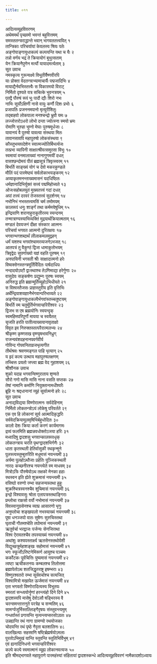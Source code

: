 ```yaml
---
title: ०११

---
```

आदित्यव्यूहविवरणम्  
अथेममर्थं पृच्छामो भवन्तं बहुवित्तमम्  
समस्ततन्त्रराद्धान्ते भवान् भागवततत्त्ववित् १  
तान्त्रिकाः परिचर्यायां केवलस्य श्रियः पतेः  
अङ्गोपाङ्गायुधाकल्पं कल्पयन्ति यथा च यैः २  
तन्नो वर्णय भद्रं ते क्रियायोगं बुभुत्सताम्  
येन क्रियानैपुणेन मर्त्यो यायादमर्त्यताम् ३  
सूत उवाच  
नमस्कृत्य गुरून्वक्ष्ये विभूतीर्वैष्णवीरपि  
याः प्रोक्ता वेदतन्त्राभ्यामाचार्यैः पद्मजादिभिः ४  
मायाद्यैर्नवभिस्तत्त्वैः स विकारमयो विराट्  
निर्मितो दृश्यते यत्र सचित्के भुवनत्रयम् ५  
एतद्वै पौरुषं रूपं भूः पादौ द्यौः शिरो नभः  
नाभिः सूर्योऽक्षिणी नासे वायुः कर्णौ दिशः प्रभोः ६  
प्रजापतिः प्रजननमपानो मृत्युरीशितुः  
तद्बाहवो लोकपाला मनश्चन्द्रो भ्रुवौ यमः ७  
लज्जोत्तरोऽधरो लोभो दन्ता ज्योत्स्ना स्मयो भ्रमः  
रोमाणि भूरुहा भूम्नो मेघाः पुरुषमूर्धजाः ८  
यावानयं वै पुरुषो यावत्या संस्थया मितः  
तावानसावपि महापुरुषो लोकसंस्थया ९  
कौस्तुभव्यपदेशेन स्वात्मज्योतिर्बिभर्त्यजः  
तत्प्रभा व्यापिनी साक्षात्श्रीवत्समुरसा विभुः १०  
स्वमायां वनमालाख्यां नानागुणमयीं दधत्  
वासश्छन्दोमयं पीतं ब्रह्मसूत्रं त्रिवृत्स्वरम् ११  
बिभर्ति साङ्ख्यं योगं च देवो मकरकुण्डले  
मौलिं पदं पारमेष्ठ्यं सर्वलोकाभयङ्करम् १२  
अव्याकृतमनन्ताख्यमासनं यदधिष्ठितः  
धर्मज्ञानादिभिर्युक्तं सत्त्वं पद्ममिहोच्यते १३  
ओजःसहोबलयुतं मुख्यतत्त्वं गदां दधत्  
अपां तत्त्वं दरवरं तेजस्तत्त्वं सुदर्शनम् १४  
नभोनिभं नभस्तत्त्वमसिं चर्म तमोमयम्  
कालरूपं धनुः शार्ङ्गं तथा कर्ममयेषुधिम् १५  
इन्द्रियाणि शरानाहुराकूतीरस्य स्यन्दनम्  
तन्मात्राण्यस्याभिव्यक्तिं मुद्रयार्थक्रियात्मताम् १६  
मण्डलं देवयजनं दीक्षा संस्कार आत्मनः  
परिचर्या भगवत आत्मनो दुरितक्षयः १७  
भगवान्भगशब्दार्थं लीलाकमलमुद्वहन्  
धर्मं यशश्च भगवांश्चामरव्यजनेऽभजत् १८  
आतपत्रं तु वैकुण्ठं द्विजा धामाकुतोभयम्  
त्रिवृद्वेदः सुपर्णाख्यो यज्ञं वहति पूरुषम् १९  
अनपायिनी भगवती श्रीः साक्षादात्मनो हरेः  
विष्वक्सेनस्तन्त्रमूर्तिर्विदितः पार्षदाधिपः  
नन्दादयोऽष्टौ द्वाःस्थाश्च तेऽणिमाद्या हरेर्गुणाः २०  
वासुदेवः सङ्कर्षणः प्रद्युम्नः पुरुषः स्वयम्  
अनिरुद्ध इति ब्रह्मन्मूर्तिव्यूहोऽभिधीयते २१  
स विश्वस्तैजसः प्राज्ञस्तुरीय इति वृत्तिभिः  
अर्थेन्द्रियाशयज्ञानैर्भगवान्परिभाव्यते २२  
अङ्गोपाङ्गायुधाकल्पैर्भगवांस्तच्चतुष्टयम्  
बिभर्ति स्म चतुर्मूर्तिर्भगवान्हरिरीश्वरः २३  
द्विजभ स एष ब्रह्मयोनिः स्वयन्दृक्  
स्वमहिमपरिपूर्णो मायया च स्वयैतत्  
सृजति हरति पातीत्याख्ययानावृताक्षो  
विवृत इव निरुक्तस्तत्परैरात्मलभ्यः २४  
श्रीकृष्ण कृष्णसख वृष्ण्यृषभावनिध्रुग्  
राजन्यवंशदहनानपवर्गवीर्य  
गोविन्द गोपवनिताव्रजभृत्यगीत  
तीर्थश्रवः श्रवणमङ्गल पाहि भृत्यान् २५  
य इदं कल्य उत्थाय महापुरुषलक्षणम्  
तच्चित्तः प्रयतो जप्त्वा ब्रह्म वेद गुहाशयम् २६  
श्रीशौनक उवाच  
शुको यदाह भगवान्विष्णुराताय शृण्वते  
सौरो गणो मासि मासि नाना वसति सप्तकः २७  
तेषां नामानि कर्माणि नियुक्तानामधीश्वरैः  
ब्रूहि नः श्रद्दधानानां व्यूहं सूर्यात्मनो हरेः २८  
सूत उवाच  
अनाद्यविद्यया विष्णोरात्मनः सर्वदेहिनाम्  
निर्मितो लोकतन्त्रोऽयं लोकेषु परिवर्तते २९  
एक एव हि लोकानां सूर्य आत्मादिकृद्धरिः  
सर्ववेदक्रियामूलमृषिभिर्बहुधोदितः ३०  
कालो देशः क्रिया कर्ता करणं कार्यमागमः  
द्रव्यं फलमिति ब्रह्मन्नवधोक्तोऽजया हरिः ३१  
मध्वादिषु द्वादशसु भगवान्कालरूपधृक्  
लोकतन्त्राय चरति पृथग्द्वादशभिर्गणैः ३२  
धाता कृतस्थली हेतिर्वासुकी रथकृन्मुने  
पुलस्त्यस्तुम्बुरुरिति मधुमासं नयन्त्यमी ३३  
अर्यमा पुलहोऽथौजाः प्रहेतिः पुञ्जिकस्थली  
नारदः कच्छनीरश्च नयन्त्येते स्म माधवम् ३४  
मित्रोऽत्रिः पौरुषेयोऽथ तक्षको मेनका हहाः  
रथस्वन इति ह्येते शुक्रमासं नयन्त्यमी ३५  
वसिष्ठो वरुणो रम्भा सहजन्यस्तथा हुहूः  
शुक्रश्चित्रस्वनश्चैव शुचिमासं नयन्त्यमी ३६  
इन्द्रो विश्वावसुः श्रोता एलापत्रस्तथाङ्गिराः  
प्रम्लोचा राक्षसो वर्यो नभोमासं नयन्त्यमी ३७  
विवस्वानुग्रसेनश्च व्याघ्र आसारणो भृगुः  
अनुम्लोचा शङ्खपालो नभस्याख्यं नयन्त्यमी ३८  
पूषा धनञ्जयो वातः सुषेणः सुरुचिस्तथा  
घृताची गौतमश्चेति तपोमासं नयन्त्यमी ३९  
ऋतुर्वर्चा भरद्वाजः पर्जन्यः सेनजित्तथा  
विश्व ऐरावतश्चैव तपस्याख्यं नयन्त्यमी ४०  
अथांशुः कश्यपस्तार्क्ष्य ऋतसेनस्तथोर्वशी  
विद्युच्छत्रुर्महाशङ्खः सहोमासं नयन्त्यमी ४१  
भगः स्फूर्जोऽरिष्टनेमिरूर्ण आयुश्च पञ्चमः  
कर्कोटकः पूर्वचित्तिः पुष्यमासं नयन्त्यमी ४२  
त्वष्टा ऋचीकतनयः कम्बलश्च तिलोत्तमा  
ब्रह्मापेतोऽथ शतजिद्धृतराष्ट्र इषम्भराः ४३  
विष्णुरश्वतरो रम्भा सूर्यवर्चाश्च सत्यजित्  
विश्वामित्रो मखापेत ऊर्जमासं नयन्त्यमी ४४  
एता भगवतो विष्णोरादित्यस्य विभूतयः  
स्मरतां सन्ध्ययोर्नॄणां हरन्त्यंहो दिने दिने ४५  
द्वादशस्वपि मासेषु देवोऽसौ षड्भिरस्य वै  
चरन्समन्तात्तनुते परत्रेह च सन्मतिम् ४६  
सामर्ग्यजुर्भिस्तल्लिङ्गैरृषयः संस्तुवन्त्यमुम्  
गन्धर्वास्तं प्रगायन्ति नृत्यन्त्यप्सरसोऽग्रतः ४७  
उन्नह्यन्ति रथं नागा ग्रामण्यो रथयोजकाः  
चोदयन्ति रथं पृष्ठे नैरृता बलशालिनः ४८  
वालखिल्याः सहस्राणि षष्टिर्ब्रह्मर्षयोऽमलाः  
पुरतोऽभिमुखं यान्ति स्तुवन्ति स्तुतिभिर्विभुम् ४९  
एवं ह्यनादिनिधनो भगवान्हरिरीश्वरः  
कल्पे कल्पे स्वमात्मानं व्यूह्य लोकानवत्यजः ५०  
इति श्रीमद्भागवते महापुराणे पारमहंस्यां संहितायां द्वादशस्कन्धे आदित्यव्यूहविवरणं नामैकादशोऽध्यायः